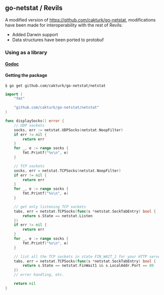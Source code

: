 ## go-netstat / Revils

A modified version of https://github.com/cakturk/go-netstat, modifications have been made for interoperability with the rest of Revils:
* Added Darwin support
* Data structures have been ported to protobuf


### Using as a library
#### [Godoc](https://godoc.org/github.com/cakturk/go-netstat/netstat)
#### Getting the package
```
$ go get github.com/cakturk/go-netstat/netstat
```

```go
import (
	"fmt"

	"github.com/cakturk/go-netstat/netstat"
)

func displaySocks() error {
	// UDP sockets
	socks, err := netstat.UDPSocks(netstat.NoopFilter)
	if err != nil {
		return err
	}
	for _, e := range socks {
		fmt.Printf("%v\n", e)
	}

	// TCP sockets
	socks, err = netstat.TCPSocks(netstat.NoopFilter)
	if err != nil {
		return err
	}
	for _, e := range socks {
		fmt.Printf("%v\n", e)
	}

	// get only listening TCP sockets
	tabs, err = netstat.TCPSocks(func(s *netstat.SockTabEntry) bool {
		return s.State == netstat.Listen
	})
	if err != nil {
		return err
	}
	for _, e := range socks {
		fmt.Printf("%v\n", e)
	}

	// list all the TCP sockets in state FIN_WAIT_1 for your HTTP server
	tabs, err = netstat.TCPSocks(func(s *netstat.SockTabEntry) bool {
		return s.State == netstat.FinWait1 && s.LocalAddr.Port == 80
	})
	// error handling, etc.

	return nil
}
```
